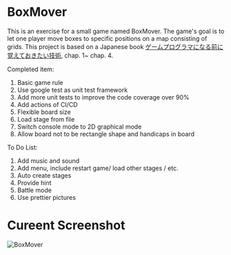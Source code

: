 # BoxMover
This is an exercise for a small game named BoxMover. 
The game's goal is to let one player move boxes to specific positions on a map consisting of grids.
This project is based on a Japanese book [ゲームプログラマになる前に覚えておきたい技術](https://www.amazon.co.jp/-/en/%E5%B9%B3%E5%B1%B1-%E5%B0%9A/dp/4798021180), chap. 1~ chap. 4.

Completed item:
1. Basic game rule
2. Use google test as unit test framework
3. Add more unit tests to improve the code coverage over 90%
4. Add actions of CI/CD
5. Flexible board size
6. Load stage from file
7. Switch console mode to 2D graphical mode
8. Allow board not to be rectangle shape and handicaps in board

To Do List:
1. Add music and sound
2. Add menu, include restart game/ load other stages / etc.
3. Auto create stages
4. Provide hint
5. Battle mode
6. Use prettier pictures

# Cureent Screenshot
![BoxMover](https://user-images.githubusercontent.com/29279560/220999289-e35d3fc2-9454-4918-a909-4b477d156d82.gif)
